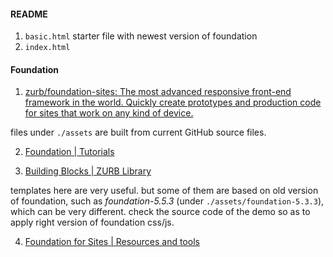 #### README

1. `basic.html`
    starter file with newest version of foundation
2. `index.html`


#### Foundation

1. [zurb/foundation-sites: The most advanced responsive front-end framework in the world. Quickly create prototypes and production code for sites that work on any kind of device.](https://github.com/zurb/foundation-sites)

 files under `./assets` are built from current GitHub source files.

2. [Foundation | Tutorials](http://foundation.zurb.com/learn/tutorials.html)

3. [Building Blocks | ZURB Library](http://zurb.com/building-blocks)

 templates here are very useful. but some of them are based on old version of foundation,
  such as _foundation-5.5.3_ (under `./assets/foundation-5.3.3`), which can be very different.
  check the source code of the demo so as to apply right version of foundation css/js.

4. [Foundation for Sites | Resources and tools](http://foundation.zurb.com/sites/resources)



